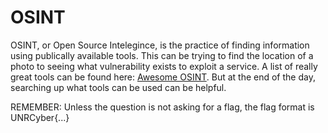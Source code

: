 # OSINT

OSINT, or Open Source Intelegince, is the practice of finding information using
publically available tools. This can be trying to find the location of a photo
to seeing what vulnerability exists to exploit a service.
A list of really great tools can be found here: [Awesome OSINT](https://github.com/jivoi/awesome-osint). 
But at the end of the day, searching up what tools can be used can be helpful.

REMEMBER: Unless the question is not asking for a flag, the flag format is UNRCyber{...}
